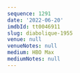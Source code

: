 ```yaml
---
sequence: 1291
date: '2022-06-20'
imdbId: tt0046911
slug: diabolique-1955
venue: null
venueNotes: null
medium: HBO Max
mediumNotes: null
---
```



